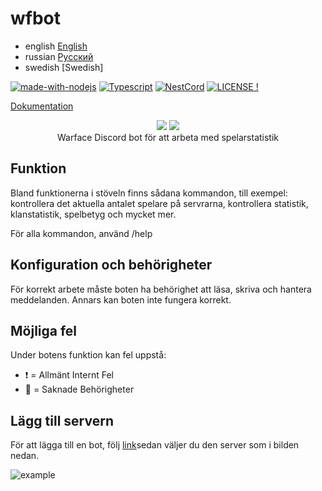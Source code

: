 # wfbot
- english [English](./README.md)
- russian [Русский](./README_ru.md)
- swedish [Swedish]

[![made-with-nodejs](https://img.shields.io/badge/Made%20with-Node.js-1f425f.svg)](https://nodejs.org)
[![Typescript](https://img.shields.io/badge/Written%20on-TypeScript-blue)](https://typescriptlang.org/)
[![NestCord](https://img.shields.io/badge/Powered%20by-NestCord-blue)](https://github.com/GlobalArtInc/nestcord)
[![LICENSE !](https://img.shields.io/github/license/GlobalArtLimited/wfbot.png)](https://github.com/GlobalArtLimited/wfbot/blob/master/LICENSE)

[Dokumentation](https://wfs.globalart.dev/swagger/)

<p align="center">
    <a href="https://ru.warface.com"><img src="https://i.imgur.com/V32gM6h.png"></a> <a href="https://discord.com">
    <img src="https://i.imgur.com/80yu4rz.png"></a> 
    <br>
    Warface Discord bot för att arbeta med spelarstatistik
</p>

## Funktion
Bland funktionerna i stöveln finns sådana kommandon, till exempel: kontrollera det aktuella antalet spelare på servrarna, kontrollera statistik, klanstatistik, spelbetyg och mycket mer.

För alla kommandon, använd /help

## Konfiguration och behörigheter
För korrekt arbete måste boten ha behörighet att läsa, skriva och hantera meddelanden. Annars kan boten inte fungera korrekt.

## Möjliga fel
Under botens funktion kan fel uppstå:

- :heavy_exclamation_mark: = Allmänt Internt Fel
- :no_entry_sign: = Saknade Behörigheter

## Lägg till servern
För att lägga till en bot, följ [link](https://discord.com/oauth2/authorize?client_id=800354757297438750)sedan väljer du den server som i bilden nedan.

![example](https://i.imgur.com/KCdUbpd.png)
